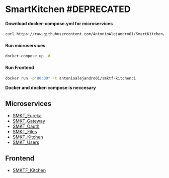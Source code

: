 # SmartKitchen #DEPRECATED

#### Download docker-compose.yml for microservices
```bash
curl https://raw.githubusercontent.com/AntonioAlejandro01/SmartKitchen/master/docker-compose.yml -o ./docker-compose.yml
```
#### Run microservices
```bash
docker-compose up -d
```
#### Run Frontend
```bash
docker run -p"80:80" -t antonioalejandro01/smktf-kitchen:1
```
<b>Docker and docker-compose is neccesary</b>

## Microservices
- [SMKT_Eureka](https://github.com/AntonioAlejandro01/SMKT_Eureka)
- [SMKT_Gateway](https://github.com/AntonioAlejandro01/SMKT_Gateway)
- [SMKT_Oauth](https://github.com/AntonioAlejandro01/SMKT_Oauth)
- [SMKT_Files](https://github.com/AntonioAlejandro01/SMKT_Files)
- [SMKT_Kitchen](https://github.com/AntonioAlejandro01/SMKT_Kitchen)
- [SMKT_Users](https://github.com/AntonioAlejandro01/SMKT_Users)
## Frontend
- [SMKTF_Kitchen](https://github.com/AntonioAlejandro01/SMKTF_Kitchen)
